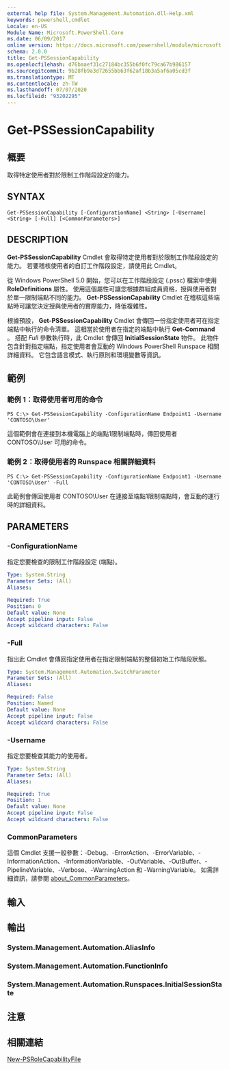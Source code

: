```yaml
---
external help file: System.Management.Automation.dll-Help.xml
keywords: powershell,cmdlet
Locale: en-US
Module Name: Microsoft.PowerShell.Core
ms.date: 06/09/2017
online version: https://docs.microsoft.com/powershell/module/microsoft.powershell.core/get-pssessioncapability?view=powershell-5.1&WT.mc_id=ps-gethelp
schema: 2.0.0
title: Get-PSSessionCapability
ms.openlocfilehash: d76baaef31c27184bc355b6f0fc79ca67b986157
ms.sourcegitcommit: 9b28fb9a3d72655bb63f62af18b3a5af6a05cd3f
ms.translationtype: MT
ms.contentlocale: zh-TW
ms.lasthandoff: 07/07/2020
ms.locfileid: "93202295"
---
```

# Get-PSSessionCapability

## 概要
取得特定使用者對於限制工作階段設定的能力。

## SYNTAX

```
Get-PSSessionCapability [-ConfigurationName] <String> [-Username] <String> [-Full] [<CommonParameters>]
```

## DESCRIPTION
**Get-PSSessionCapability** Cmdlet 會取得特定使用者對於限制工作階段設定的能力。
若要稽核使用者的自訂工作階段設定，請使用此 Cmdlet。

從 Windows PowerShell 5.0 開始，您可以在工作階段設定 (.pssc) 檔案中使用 **RoleDefinitions** 屬性。
使用這個屬性可讓您根據群組成員資格，授與使用者對於單一限制端點不同的能力。
**Get-PSSessionCapability** Cmdlet 在稽核這些端點時可讓您決定授與使用者的實際能力，降低複雜性。

根據預設， **Get-PSSessionCapability** Cmdlet 會傳回一份指定使用者可在指定端點中執行的命令清單。
這相當於使用者在指定的端點中執行 **Get-Command** 。
搭配 *Full* 參數執行時，此 Cmdlet 會傳回 **InitialSessionState** 物件。
此物件包含針對指定端點，指定使用者會互動的 Windows PowerShell Runspace 相關詳細資料。
它包含語言模式、執行原則和環境變數等資訊。

## 範例

### 範例 1︰取得使用者可用的命令

```
PS C:\> Get-PSSessionCapability -ConfigurationName Endpoint1 -Username 'CONTOSO\User'
```

這個範例會在連接到本機電腦上的端點1限制端點時，傳回使用者 CONTOSO\User 可用的命令。

### 範例 2︰取得使用者的 Runspace 相關詳細資料

```
PS C:\> Get-PSSessionCapability -ConfigurationName Endpoint1 -Username 'CONTOSO\User' -Full
```

此範例會傳回使用者 CONTOSO\User 在連接至端點1限制端點時，會互動的運行時的詳細資料。

## PARAMETERS

### -ConfigurationName
指定您要檢查的限制工作階段設定 (端點)。

```yaml
Type: System.String
Parameter Sets: (All)
Aliases:

Required: True
Position: 0
Default value: None
Accept pipeline input: False
Accept wildcard characters: False
```

### -Full
指出此 Cmdlet 會傳回指定使用者在指定限制端點的整個初始工作階段狀態。

```yaml
Type: System.Management.Automation.SwitchParameter
Parameter Sets: (All)
Aliases:

Required: False
Position: Named
Default value: None
Accept pipeline input: False
Accept wildcard characters: False
```

### -Username
指定您要檢查其能力的使用者。

```yaml
Type: System.String
Parameter Sets: (All)
Aliases:

Required: True
Position: 1
Default value: None
Accept pipeline input: False
Accept wildcard characters: False
```

### CommonParameters
這個 Cmdlet 支援一般參數：-Debug、-ErrorAction、-ErrorVariable、-InformationAction、-InformationVariable、-OutVariable、-OutBuffer、-PipelineVariable、-Verbose、-WarningAction 和 -WarningVariable。 如需詳細資訊，請參閱 [about_CommonParameters](https://go.microsoft.com/fwlink/?LinkID=113216)。

## 輸入

## 輸出

### System.Management.Automation.AliasInfo

### System.Management.Automation.FunctionInfo

### System.Management.Automation.Runspaces.InitialSessionState

## 注意

## 相關連結

[New-PSRoleCapabilityFile](New-PSRoleCapabilityFile.md)
